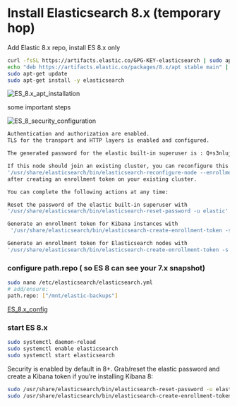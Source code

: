 # Install Elasticsearch 8.x (temporary hop)
Add Elastic 8.x repo, install ES 8.x only

```bash
curl -fsSL https://artifacts.elastic.co/GPG-KEY-elasticsearch | sudo apt-key add -
echo "deb https://artifacts.elastic.co/packages/8.x/apt stable main" | sudo tee /etc/apt/sources.list.d/elastic-8.x.list
sudo apt-get update
sudo apt-get install -y elasticsearch
```

![ES_8.x_apt_installation](./screenshot/ES_8.x_apt_installation.png)

some important steps 

![ES_8_security_configuration](./screenshot/ES_8.x_security_configuration.png)

```bash
Authentication and authorization are enabled.
TLS for the transport and HTTP layers is enabled and configured.

The generated password for the elastic built-in superuser is : Q+s3nlujemkc-KtS2=6T

If this node should join an existing cluster, you can reconfigure this with
'/usr/share/elasticsearch/bin/elasticsearch-reconfigure-node --enrollment-token <token-here>'
after creating an enrollment token on your existing cluster.

You can complete the following actions at any time:

Reset the password of the elastic built-in superuser with 
'/usr/share/elasticsearch/bin/elasticsearch-reset-password -u elastic'.

Generate an enrollment token for Kibana instances with 
 '/usr/share/elasticsearch/bin/elasticsearch-create-enrollment-token -s kibana'.

Generate an enrollment token for Elasticsearch nodes with 
'/usr/share/elasticsearch/bin/elasticsearch-create-enrollment-token -s node'.
```

### configure path.repo ( so ES 8 can see your 7.x snapshot)
```bash
sudo nano /etc/elasticsearch/elasticsearch.yml
# add/ensure:
path.repo: ["/mnt/elastic-backups"]
```
[ES_8.x_config](/config/elasticsearch/8.x/elasticsearch.yml)

### start ES 8.x

```bash
sudo systemctl daemon-reload
sudo systemctl enable elasticsearch
sudo systemctl start elasticsearch
```

Security is enabled by default in 8+. Grab/reset the elastic password and create a Kibana token if you’re installing Kibana 8:

```bash
sudo /usr/share/elasticsearch/bin/elasticsearch-reset-password -u elastic
sudo /usr/share/elasticsearch/bin/elasticsearch-create-enrollment-token -s kibana
```